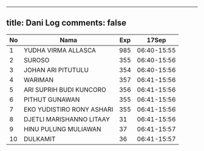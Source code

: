 
---
title: Dani Log
comments: false
---

| No | Nama | Exp | 17Sep |
|-----|-----|-----|-----|
| 1 | YUDHA VIRMA ALLASCA  | 985 | 06:40-15:55 |
| 2 | SUROSO  | 355 | 06:40-15:56 |
| 3 | JOHAN ARI PITUTULU  | 354 | 06:40-15:56 |
| 4 | WARIMAN  | 357 | 06:41-15:56 |
| 5 | ARI SUPRIH BUDI KUNCORO  | 356 | 06:41-15:56 |
| 6 | PITHUT GUNAWAN  | 355 | 06:41-15:56 |
| 7 | EKO YUDISTIRO RONY ASHARI  | 355 | 06:41-15:56 |
| 8 | DJETLI MARISHANNO LITAAY  | 31 | 06:41-15:56 |
| 9 | HINU PULUNG MULIAWAN  | 37 | 06:41-15:57 |
| 10 | DULKAMIT  | 36 | 06:41-15:57 |
